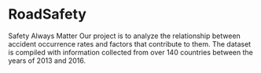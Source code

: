 # RoadSafety
Safety Always Matter
Our project is to analyze the relationship between accident occurrence rates and factors that contribute to them. 
The dataset is compiled with information collected from over 140 countries between the years of 2013 and 2016.
